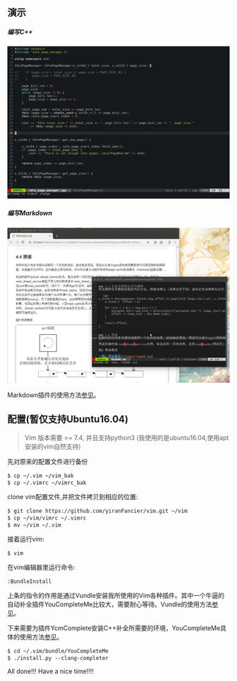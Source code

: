 ## 演示
##### 编写C++
![图一 C++演示](images/c++演示.gif)
##### 编写Markdown
![图二 markdown演示](images/markdown演示.gif)

Markdown插件的使用方法[参见](https://github.com/iamcco/markdown-preview.nvim)。

## 配置(暂仅支持Ubuntu16.04)
> Vim 版本需要 >= 7.4, 并且支持python3 (我使用的是ubuntu16.04,使用apt 安装的vim自然支持)

先对原来的配置文件进行备份

```
$ cp ~/.vim ~/vim_bak
$ cp ~/.vimrc ~/vimrc_bak
```

clone vim配置文件,并把文件拷贝到相应的位置:

```
$ git clone https://github.com/yiranFancier/vim.git ~/vim
$ cp ~/vim/vimrc ~/.vimrc
$ mv ~/vim ~/.vim
```

接着运行vim:

```
$ vim
```

在vim编辑器里运行命令:
```
:BundleInstall
```

上条的指令的作用是通过Vundle安装我所使用的Vim各种插件。其中一个牛逼的自动补全插件YouCompleteMe比较大，需要耐心等待。Vundle的使用方法[参见](https://github.com/vim-scripts/vundle)。

下来需要为插件YcmComplete安装C++补全所需要的环境，YouCompleteMe具体的使用方法[参见](https://github.com/Valloric/YouCompleteMe#c-family-semantic-completion)。
```
$ cd ~/.vim/bundle/YouCompleteMe
$ ./install.py --clang-completer
```
All done!!! Have a nice time!!!!


